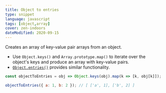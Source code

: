 ```yaml
---
title: Object to entries
type: snippet
language: javascript
tags: [object,array]
cover: zen-indoors
dateModified: 2020-09-15
---
```


Creates an array of key-value pair arrays from an object.

- Use `Object.keys()` and `Array.prototype.map()` to iterate over the object's keys and produce an array with key-value pairs.
- [`Object.entries()`](https://developer.mozilla.org/en-US/docs/Web/JavaScript/Reference/Global_Objects/Object/entries) provides similar functionality.

```js
const objectToEntries = obj => Object.keys(obj).map(k => [k, obj[k]]);
```

```js
objectToEntries({ a: 1, b: 2 }); // [ ['a', 1], ['b', 2] ]
```
